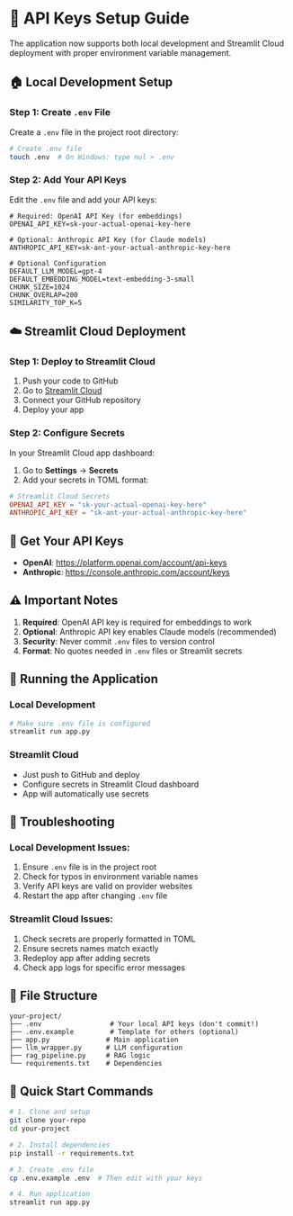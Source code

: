 # 🔑 API Keys Setup Guide

The application now supports both local development and Streamlit Cloud deployment with proper environment variable management.

## 🏠 Local Development Setup

### Step 1: Create `.env` File

Create a `.env` file in the project root directory:

```bash
# Create .env file
touch .env  # On Windows: type nul > .env
```

### Step 2: Add Your API Keys

Edit the `.env` file and add your API keys:

```env
# Required: OpenAI API Key (for embeddings)
OPENAI_API_KEY=sk-your-actual-openai-key-here

# Optional: Anthropic API Key (for Claude models)
ANTHROPIC_API_KEY=sk-ant-your-actual-anthropic-key-here

# Optional Configuration
DEFAULT_LLM_MODEL=gpt-4
DEFAULT_EMBEDDING_MODEL=text-embedding-3-small
CHUNK_SIZE=1024
CHUNK_OVERLAP=200
SIMILARITY_TOP_K=5
```

## ☁️ Streamlit Cloud Deployment

### Step 1: Deploy to Streamlit Cloud

1. Push your code to GitHub
2. Go to [Streamlit Cloud](https://streamlit.io/cloud)
3. Connect your GitHub repository
4. Deploy your app

### Step 2: Configure Secrets

In your Streamlit Cloud app dashboard:

1. Go to **Settings** → **Secrets**
2. Add your secrets in TOML format:

```toml
# Streamlit Cloud Secrets
OPENAI_API_KEY = "sk-your-actual-openai-key-here"
ANTHROPIC_API_KEY = "sk-ant-your-actual-anthropic-key-here"
```

## 🔗 Get Your API Keys

- **OpenAI**: https://platform.openai.com/account/api-keys
- **Anthropic**: https://console.anthropic.com/account/keys

## ⚠️ Important Notes

1. **Required**: OpenAI API key is required for embeddings to work
2. **Optional**: Anthropic API key enables Claude models (recommended)
3. **Security**: Never commit `.env` files to version control
4. **Format**: No quotes needed in `.env` files or Streamlit secrets

## 🚀 Running the Application

### Local Development
```bash
# Make sure .env file is configured
streamlit run app.py
```

### Streamlit Cloud
- Just push to GitHub and deploy
- Configure secrets in Streamlit Cloud dashboard
- App will automatically use secrets

## 🔧 Troubleshooting

### Local Development Issues:
1. Ensure `.env` file is in the project root
2. Check for typos in environment variable names
3. Verify API keys are valid on provider websites
4. Restart the app after changing `.env` file

### Streamlit Cloud Issues:
1. Check secrets are properly formatted in TOML
2. Ensure secrets names match exactly
3. Redeploy app after adding secrets
4. Check app logs for specific error messages

## 📁 File Structure

```
your-project/
├── .env                 # Your local API keys (don't commit!)
├── .env.example         # Template for others (optional)
├── app.py              # Main application
├── llm_wrapper.py      # LLM configuration
├── rag_pipeline.py     # RAG logic
└── requirements.txt    # Dependencies
```

## 🎯 Quick Start Commands

```bash
# 1. Clone and setup
git clone your-repo
cd your-project

# 2. Install dependencies
pip install -r requirements.txt

# 3. Create .env file
cp .env.example .env  # Then edit with your keys

# 4. Run application
streamlit run app.py
``` 